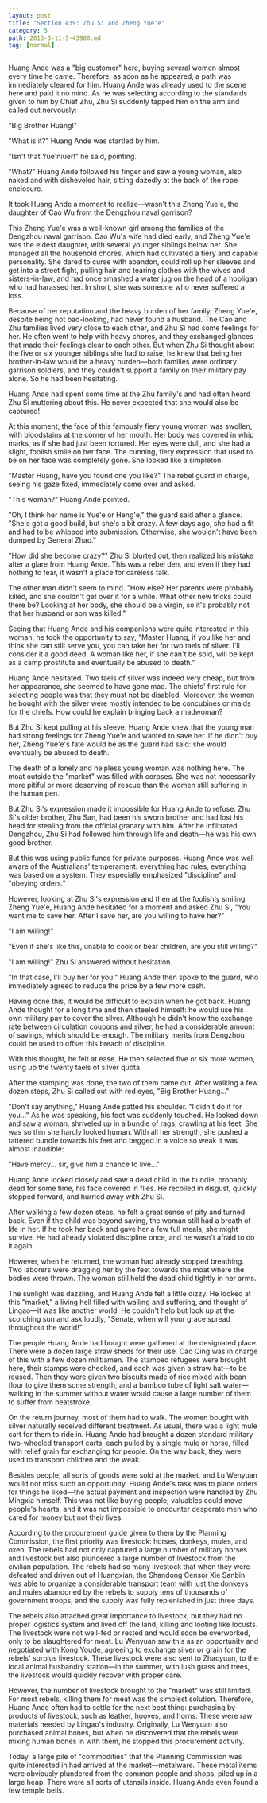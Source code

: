 ```yaml
---
layout: post
title: "Section 439: Zhu Si and Zheng Yue'e"
category: 5
path: 2013-3-11-5-43900.md
tag: [normal]
---
```


Huang Ande was a "big customer" here, buying several women almost every time he came. Therefore, as soon as he appeared, a path was immediately cleared for him. Huang Ande was already used to the scene here and paid it no mind. As he was selecting according to the standards given to him by Chief Zhu, Zhu Si suddenly tapped him on the arm and called out nervously:

"Big Brother Huang!"

"What is it?" Huang Ande was startled by him.

"Isn't that Yue'niuer!" he said, pointing.

"What?" Huang Ande followed his finger and saw a young woman, also naked and with disheveled hair, sitting dazedly at the back of the rope enclosure.

It took Huang Ande a moment to realize—wasn't this Zheng Yue'e, the daughter of Cao Wu from the Dengzhou naval garrison?

This Zheng Yue'e was a well-known girl among the families of the Dengzhou naval garrison. Cao Wu's wife had died early, and Zheng Yue'e was the eldest daughter, with several younger siblings below her. She managed all the household chores, which had cultivated a fiery and capable personality. She dared to curse with abandon, could roll up her sleeves and get into a street fight, pulling hair and tearing clothes with the wives and sisters-in-law, and had once smashed a water jug on the head of a hooligan who had harassed her. In short, she was someone who never suffered a loss.

Because of her reputation and the heavy burden of her family, Zheng Yue'e, despite being not bad-looking, had never found a husband. The Cao and Zhu families lived very close to each other, and Zhu Si had some feelings for her. He often went to help with heavy chores, and they exchanged glances that made their feelings clear to each other. But when Zhu Si thought about the five or six younger siblings she had to raise, he knew that being her brother-in-law would be a heavy burden—both families were ordinary garrison soldiers, and they couldn't support a family on their military pay alone. So he had been hesitating.

Huang Ande had spent some time at the Zhu family's and had often heard Zhu Si muttering about this. He never expected that she would also be captured!

At this moment, the face of this famously fiery young woman was swollen, with bloodstains at the corner of her mouth. Her body was covered in whip marks, as if she had just been tortured. Her eyes were dull, and she had a slight, foolish smile on her face. The cunning, fiery expression that used to be on her face was completely gone. She looked like a simpleton.

"Master Huang, have you found one you like?" The rebel guard in charge, seeing his gaze fixed, immediately came over and asked.

"This woman?" Huang Ande pointed.

"Oh, I think her name is Yue'e or Heng'e," the guard said after a glance. "She's got a good build, but she's a bit crazy. A few days ago, she had a fit and had to be whipped into submission. Otherwise, she wouldn't have been dumped by General Zhao."

"How did she become crazy?" Zhu Si blurted out, then realized his mistake after a glare from Huang Ande. This was a rebel den, and even if they had nothing to fear, it wasn't a place for careless talk.

The other man didn't seem to mind. "How else? Her parents were probably killed, and she couldn't get over it for a while. What other new tricks could there be? Looking at her body, she should be a virgin, so it's probably not that her husband or son was killed."

Seeing that Huang Ande and his companions were quite interested in this woman, he took the opportunity to say, "Master Huang, if you like her and think she can still serve you, you can take her for two taels of silver. I'll consider it a good deed. A woman like her, if she can't be sold, will be kept as a camp prostitute and eventually be abused to death."

Huang Ande hesitated. Two taels of silver was indeed very cheap, but from her appearance, she seemed to have gone mad. The chiefs' first rule for selecting people was that they must not be disabled. Moreover, the women he bought with the silver were mostly intended to be concubines or maids for the chiefs. How could he explain bringing back a madwoman?

But Zhu Si kept pulling at his sleeve. Huang Ande knew that the young man had strong feelings for Zheng Yue'e and wanted to save her. If he didn't buy her, Zheng Yue'e's fate would be as the guard had said: she would eventually be abused to death.

The death of a lonely and helpless young woman was nothing here. The moat outside the "market" was filled with corpses. She was not necessarily more pitiful or more deserving of rescue than the women still suffering in the human pen.

But Zhu Si's expression made it impossible for Huang Ande to refuse. Zhu Si's older brother, Zhu San, had been his sworn brother and had lost his head for stealing from the official granary with him. After he infiltrated Dengzhou, Zhu Si had followed him through life and death—he was his own good brother.

But this was using public funds for private purposes. Huang Ande was well aware of the Australians' temperament: everything had rules, everything was based on a system. They especially emphasized "discipline" and "obeying orders."

However, looking at Zhu Si's expression and then at the foolishly smiling Zheng Yue'e, Huang Ande hesitated for a moment and asked Zhu Si, "You want me to save her. After I save her, are you willing to have her?"

"I am willing!"

"Even if she's like this, unable to cook or bear children, are you still willing?"

"I am willing!" Zhu Si answered without hesitation.

"In that case, I'll buy her for you." Huang Ande then spoke to the guard, who immediately agreed to reduce the price by a few more cash.

Having done this, it would be difficult to explain when he got back. Huang Ande thought for a long time and then steeled himself: he would use his own military pay to cover the silver. Although he didn't know the exchange rate between circulation coupons and silver, he had a considerable amount of savings, which should be enough. The military merits from Dengzhou could be used to offset this breach of discipline.

With this thought, he felt at ease. He then selected five or six more women, using up the twenty taels of silver quota.

After the stamping was done, the two of them came out. After walking a few dozen steps, Zhu Si called out with red eyes, "Big Brother Huang..."

"Don't say anything," Huang Ande patted his shoulder. "I didn't do it for you..." As he was speaking, his foot was suddenly touched. He looked down and saw a woman, shriveled up in a bundle of rags, crawling at his feet. She was so thin she hardly looked human. With all her strength, she pushed a tattered bundle towards his feet and begged in a voice so weak it was almost inaudible:

"Have mercy... sir, give him a chance to live..."

Huang Ande looked closely and saw a dead child in the bundle, probably dead for some time, his face covered in flies. He recoiled in disgust, quickly stepped forward, and hurried away with Zhu Si.

After walking a few dozen steps, he felt a great sense of pity and turned back. Even if the child was beyond saving, the woman still had a breath of life in her. If he took her back and gave her a few full meals, she might survive. He had already violated discipline once, and he wasn't afraid to do it again.

However, when he returned, the woman had already stopped breathing. Two laborers were dragging her by the feet towards the moat where the bodies were thrown. The woman still held the dead child tightly in her arms.

The sunlight was dazzling, and Huang Ande felt a little dizzy. He looked at this "market," a living hell filled with wailing and suffering, and thought of Lingao—it was like another world. He couldn't help but look up at the scorching sun and ask loudly, "Senate, when will your grace spread throughout the world!"

The people Huang Ande had bought were gathered at the designated place. There were a dozen large straw sheds for their use. Cao Qing was in charge of this with a few dozen militiamen. The stamped refugees were brought here, their stamps were checked, and each was given a straw hat—to be reused. Then they were given two biscuits made of rice mixed with bean flour to give them some strength, and a bamboo tube of light salt water—walking in the summer without water would cause a large number of them to suffer from heatstroke.

On the return journey, most of them had to walk. The women bought with silver naturally received different treatment. As usual, there was a light mule cart for them to ride in. Huang Ande had brought a dozen standard military two-wheeled transport carts, each pulled by a single mule or horse, filled with relief grain for exchanging for people. On the way back, they were used to transport children and the weak.

Besides people, all sorts of goods were sold at the market, and Lu Wenyuan would not miss such an opportunity. Huang Ande's task was to place orders for things he liked—the actual payment and inspection were handled by Zhu Mingxia himself. This was not like buying people; valuables could move people's hearts, and it was not impossible to encounter desperate men who cared for money but not their lives.

According to the procurement guide given to them by the Planning Commission, the first priority was livestock: horses, donkeys, mules, and oxen. The rebels had not only captured a large number of military horses and livestock but also plundered a large number of livestock from the civilian population. The rebels had so many livestock that when they were defeated and driven out of Huangxian, the Shandong Censor Xie Sanbin was able to organize a considerable transport team with just the donkeys and mules abandoned by the rebels to supply tens of thousands of government troops, and the supply was fully replenished in just three days.

The rebels also attached great importance to livestock, but they had no proper logistics system and lived off the land, killing and looting like locusts. The livestock were not well-fed or rested and would soon be overworked, only to be slaughtered for meat. Lu Wenyuan saw this as an opportunity and negotiated with Kong Youde, agreeing to exchange silver or grain for the rebels' surplus livestock. These livestock were also sent to Zhaoyuan, to the local animal husbandry station—in the summer, with lush grass and trees, the livestock would quickly recover with proper care.

However, the number of livestock brought to the "market" was still limited. For most rebels, killing them for meat was the simplest solution. Therefore, Huang Ande often had to settle for the next best thing: purchasing by-products of livestock, such as leather, hooves, and horns. These were raw materials needed by Lingao's industry. Originally, Lu Wenyuan also purchased animal bones, but when he discovered that the rebels were mixing human bones in with them, he stopped this procurement activity.

Today, a large pile of "commodities" that the Planning Commission was quite interested in had arrived at the market—metalware. These metal items were obviously plundered from the common people and shops, piled up in a large heap. There were all sorts of utensils inside. Huang Ande even found a few temple bells.